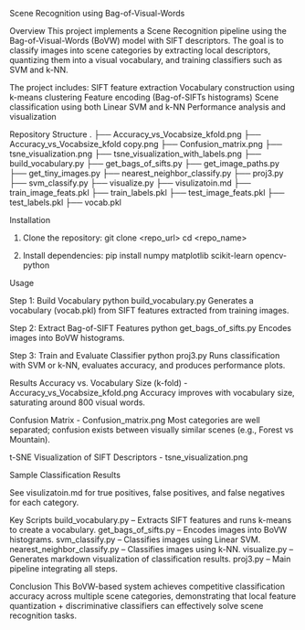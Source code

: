 Scene Recognition using Bag-of-Visual-Words

Overview
This project implements a Scene Recognition pipeline using the Bag-of-Visual-Words (BoVW) model with SIFT descriptors. The goal is to classify images into scene categories by extracting local descriptors, quantizing them into a visual vocabulary, and training classifiers such as SVM and k-NN.

The project includes:
SIFT feature extraction
Vocabulary construction using k-means clustering
Feature encoding (Bag-of-SIFTs histograms)
Scene classification using both Linear SVM and k-NN
Performance analysis and visualization


Repository Structure
.
├── Accuracy_vs_Vocabsize_kfold.png
├── Accuracy_vs_Vocabsize_kfold copy.png
├── Confusion_matrix.png
├── tsne_visualization.png
├── tsne_visualization_with_labels.png
├── build_vocabulary.py
├── get_bags_of_sifts.py
├── get_image_paths.py
├── get_tiny_images.py
├── nearest_neighbor_classify.py
├── proj3.py
├── svm_classify.py
├── visualize.py
├── visulizatoin.md
├── train_image_feats.pkl
├── train_labels.pkl
├── test_image_feats.pkl
├── test_labels.pkl
├── vocab.pkl


Installation
1. Clone the repository:
git clone <repo_url>
cd <repo_name>

2. Install dependencies:
pip install numpy matplotlib scikit-learn opencv-python

Usage

Step 1: Build Vocabulary
python build_vocabulary.py
Generates a vocabulary (vocab.pkl) from SIFT features extracted from training images.

Step 2: Extract Bag-of-SIFT Features
python get_bags_of_sifts.py
Encodes images into BoVW histograms.

Step 3: Train and Evaluate Classifier
python proj3.py
Runs classification with SVM or k-NN, evaluates accuracy, and produces performance plots.

Results
Accuracy vs. Vocabulary Size (k-fold) - Accuracy_vs_Vocabsize_kfold.png
Accuracy improves with vocabulary size, saturating around 800 visual words.

Confusion Matrix - Confusion_matrix.png
Most categories are well separated; confusion exists between visually similar scenes (e.g., Forest vs Mountain).


t-SNE Visualization of SIFT Descriptors - tsne_visualization.png

Sample Classification Results

See visulizatoin.md for true positives, false positives, and false negatives for each category.


Key Scripts
build_vocabulary.py – Extracts SIFT features and runs k-means to create a vocabulary.
get_bags_of_sifts.py – Encodes images into BoVW histograms.
svm_classify.py – Classifies images using Linear SVM.
nearest_neighbor_classify.py – Classifies images using k-NN.
visualize.py – Generates markdown visualization of classification results.
proj3.py – Main pipeline integrating all steps.


Conclusion
This BoVW-based system achieves competitive classification accuracy across multiple scene categories, demonstrating that local feature quantization + discriminative classifiers can effectively solve scene recognition tasks.
